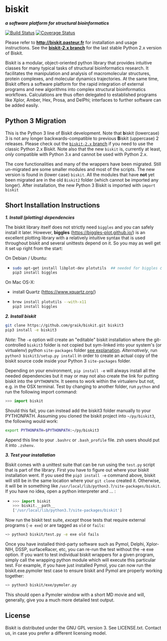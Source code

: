 biskit
==========
___a software platform for structural bioinformatics___

[![Build Status](https://travis-ci.org/graik/biskit.svg?branch=biskit3)](https://travis-ci.org/graik/biskit)
[![Coverage Status](https://coveralls.io/repos/github/graik/biskit/badge.svg?branch=biskit3&service=github)](https://coveralls.io/github/graik/biskit?branch=biskit3)

Please refer to 
            **http://biskit.pasteur.fr**
for installation and usage instructions.
See the [**biskit-2.x branch**](https://github.com/graik/biskit/tree/biskit-2.x) for the last stable Python 2.x version of Biskit.

Biskit is a modular, object-oriented python library that provides
intuitive classes for many typical tasks of structural bioinformatics
research. It facilitates the manipulation and analysis of
macromolecular structures, protein complexes, and molecular dynamics
trajectories. At the same time, Biskit offers a software platform for
the rapid integration of external programs and new algorithms into
complex structural bioinformatics workflows. Calculations are thus
often delegated to established programs like Xplor, Amber, Hex, Prosa,
and DelPhi; interfaces to further software can be added
easily. 

Python 3 Migration
-------------------

This is the Python 3 line of Biskit development. Note that **b**iskit (lowercase) 3 is not any longer backwards-compatible to previous **B**iskit (uppercase) 2 releases. Please check out the [`biskit-2.x` branch](https://github.com/graik/biskit/tree/biskit-2.x) if you need to use the classic Python 2.x Biskit. Note also that the new `biskit` is, currently at least, *only* compatible with Python 3.x and cannot be used with Python 2.x.

The core functionalities and many of the wrappers have been migrated. Still un-migrated are some smaller modules and most of the scripts. The new version is found in (lower case) ```biskit```. All the modules that have **not** yet been migrated are in the old ```Biskit2``` folder (which cannot be imported any longer). After installation, the new Python 3 Biskit is imported with ```import biskit```

Short Installation Instructions
--------------------------------

___1. Install (plotting) dependencies___

The biskit library itself does not strictly need `biggles` and you can safely install it later. However, **biggles** (https://biggles-plot.github.io/) is an excellent plotting library with a relatively intuitive syntax that is used throughout biskit and several unittests depend on it. So you may as well get it set up right from the start:

On Debian / Ubuntu:
  *  ```sh
     sudo apt-get install libplot-dev plotutils  ## needed for biggles compilation
     pip3 install biggles
     ```

On Mac OS-X:
  * install Quartz (https://www.xquartz.org/)
  *  ```sh
     brew install plotutils --with-x11
     pip3 install biggles
     ```

___2. Install biskit___

```sh
git clone https://github.com/graik/biskit.git biskit3
pip3 install -e biskit3
```
*Note:* The `-e` option will create an "editable" biskit installation where the git-controlled `biskit3` folder is not copied but sym-linked into your system's (or virtualenv) python `site-packages` folder [see explanation](http://codumentary.blogspot.com/2014/11/python-tip-of-year-pip-install-editable.html). *Alternatively*, run `python3 biskit3/setup.py install`
in order to create an actual copy of the biskit source code inside your Python 3 `site-packages` folder.

Depending on your environment, `pip install -e` will always install all the needed dependencies but it may or may not also create the link for putting biskit into the `$PYTHONPATH`. It seems to work within the virtualenv but not, e.g. in the OSX terminal. Test by changing to another folder, run `python` and run the following import command:
```py
>>> import biskit
```
Should this fail, you can instead add the biskit3 folder manually to your PYTHONPATH. Assuming you cloned the biskit project into `~/py/biskit3`, the following would work:
```sh
export PYTHONPATH=$PYTHONPATH:~/py/biskit3
```
Append this line to your `.bashrc` or `.bash_profile` file. zsh users should put it into `.zshenv`. 

___3. Test your installation___

Biskit comes with a unittest suite that can be run using the `test.py` script that is part of the library. First you have to figure out where your biskit installation went. If you used the `pip3 install -e` command above, biskit will still be in the same location where your `git clone` created it. Otherwise, it will be in something like `/usr/local/lib/python3.7/site-packages/biskit`. If you have no idea, open a python interpreter and ... :

  * ```python
    >>> import biskit
    >>> biskit.__path__
    ['/usr/local/lib/python3.7/site-packages/biskit']
    ```
   
Now run the biskit test suite, *except* those tests that require external programs (`-e exe`) or are tagged as `old` or `fails`:
 
   ```sh
   ~> python3 biskit/test.py -e exe old fails
   ```
Once you have installed third-party software such as Pymol, Delphi, Xplor-NIH, DSSP, surfaceRacer, etc, you can re-run the test without the -e exe option. If you want to test individual biskit wrappers for a given program, simply call the wrapping python module which will execute this particular test. For example, if you have just installed Pymol, you can now run the biskit.exe.pymoler test case to ensure biskit and Pymol are properly working together:

   ```sh
   ~> python3 biskit/exe/pymoler.py
   ```
    
This should open a Pymoler window with a short MD movie and will, generally, give you a much more detailed test output.


License
-------

Biskit is distributed under the GNU GPL version 3. See LICENSE.txt. Contact us, in case you prefer a different licensing model.
